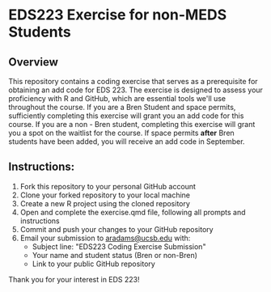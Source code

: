 # EDS223 Exercise for non-MEDS Students

## Overview
This repository contains a coding exercise that serves as a prerequisite for obtaining an add code for EDS 223. The exercise is designed to assess your proficiency with R and GitHub, which are essential tools we'll use throughout the course. If you are a Bren Student and space permits, sufficiently completing this exercise will grant you an add code for this course. If you are a non - Bren student, completing this exercise will grant you a spot on the waitlist for the course. If space permits **after** Bren students have been added, you will receive an add code in September. 

## Instructions: 

1. Fork this repository to your personal GitHub account
2. Clone your forked repository to your local machine
3. Create a new R project using the cloned repository
4. Open and complete the exercise.qmd file, following all prompts and instructions
5. Commit and push your changes to your GitHub repository
6.  Email your submission to aradams@ucsb.edu with:
      - Subject line: "EDS223 Coding Exercise Submission"
      - Your name and student status (Bren or non-Bren)
      - Link to your public GitHub repository
  

Thank you for your interest in EDS 223! 



